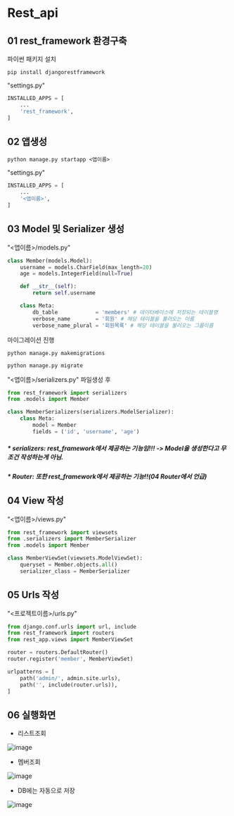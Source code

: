 # Rest_api

## 01 rest_framework 환경구축 

파이썬 패키지 설치

`pip install djangorestframework`



"settings.py"

``` python
INSTALLED_APPS = [
    ...
    'rest_framework',
]
```



## 02 앱생성

`python manage.py startapp <앱이름>`



"settings.py"

``` python
INSTALLED_APPS = [
    ...
    '<앱이름>',
]
```



## 03 Model 및 Serializer 생성

"<앱이름>/models.py"

``` python
class Member(models.Model):
    username = models.CharField(max_length=20)
    age = models.IntegerField(null=True)

    def __str__(self):
        return self.username

    class Meta:
        db_table            = 'members' # 데이터베이스에 저장되는 테이블명
        verbose_name        = '회원' # 해당 테이블을 불러오는 이름
        verbose_name_plural = '회원목록' # 해당 테이블을 불러오는 그룹이름
```



마이그레이션 진행

`python manage.py makemigrations`

`python manage.py migrate`



"<앱이름>/serializers.py" 파일생성 후

``` python
from rest_framework import serializers
from .models import Member

class MemberSerializers(serializers.ModelSerializer):
    class Meta:
        model = Member
        fields = ('id', 'username', 'age')
```

##### * serializers: rest_framework에서 제공하는 기능임!!! -> Model을 생성한다고 무조건 작성하는게 아님.

##### * Router: 또한 rest_framework에서 제공하는 기능!!(04 Router에서 언급)



## 04 View 작성

"<앱이름>/views.py"

``` python
from rest_framework import viewsets
from .serializers import MemberSerializer
from .models import Member

class MemberViewSet(viewsets.ModelViewSet):
    queryset = Member.objects.all()
    serializer_class = MemberSerializer
```



## 05 Urls 작성

"<프로젝트이름>/urls.py"

``` python
from django.conf.urls import url, include
from rest_framework import routers
from rest_app.views import MemberViewSet

router = routers.DefaultRouter()
router.register('member', MemberViewSet)

urlpatterns = [
    path('admin/', admin.site.urls),
    path('', include(router.urls)),
]
```



## 06 실행화면

- 리스트조회

![image](https://user-images.githubusercontent.com/43952470/111594762-d20e3c00-880e-11eb-8073-0c08af786ced.png)

- 멤버조회

![image](https://user-images.githubusercontent.com/43952470/111594906-f702af00-880e-11eb-8c3a-afddd4e3282b.png)

- DB에는 자동으로 저장

![image](https://user-images.githubusercontent.com/43952470/111595486-83ad6d00-880f-11eb-9009-624d9f79d7db.png)